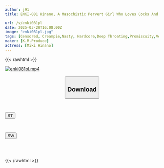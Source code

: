 ```yaml
---
author: j91
title: ENKI-081 Hinano, A Masochistic Pervert Girl Who Loves Cocks And Can Be Used As A Throat Urinal As Much As You Want And Cums Inside Her Pussy As Much As You Want.

url: /v/enki081pl
date: 2025-03-20T16:08:00Z
image: "enki081pl.jpg"
tags: [Censored, Creampie,Nasty, Hardcore,Deep Throating,Promiscuity,Vomit	]
maker: [K.M.Produce]
actress: [Miki Hinano]
---
```



{{< rawhtml >}}

<div class="video" data-videoid="DorDplWBYvi3zq">
    <a href="javascript:;">
        <img src="/v/enki081pl/enki081pl.jpg" width="WIDTH" height="HEIGHT" alt="enki081pl.mp4" loading="lazy">
    </a>
</div>

<script type="text/javascript" src="https://j91.asia/asset/on-demand-st.js"></script>

<br>
  <link rel="stylesheet" href="https://j91.asia/asset/bs5.css">
  
  <center>
  <button class="btn btn-primary" type="button" data-bs-toggle="collapse" data-bs-target=".multi-collapse" aria-expanded="false" aria-controls="multiCollapseExample1 multiCollapseExample2"><h2>Download</h2></button></center>
</p>
<div class="row">
  <div class="col">
    <div class="collapse multi-collapse" id="multiCollapseExample1">
      <div class="card card-body">
	      	      <br>
<div class="buttons">  
<p><a href="/v/enki081pl/st.html" target="_blank"><button class="btn-hover color-3"><i class="fa fa-download"></i> ST</button></a></p></div>
    </div>
  </div>
</div>
  <div class="col">
    <div class="collapse multi-collapse" id="multiCollapseExample2">
      <div class="card card-body">
	      <br>
<div class="buttons">
<p><a href="/v/enki081pl/sw.html" target="_blank"><button class="btn-hover color-2"><i class="fa fa-download"></i> SW</button></a></p></div>
<br><br>
      </div>
    </div>
  </div>
</div>

{{< /rawhtml >}}